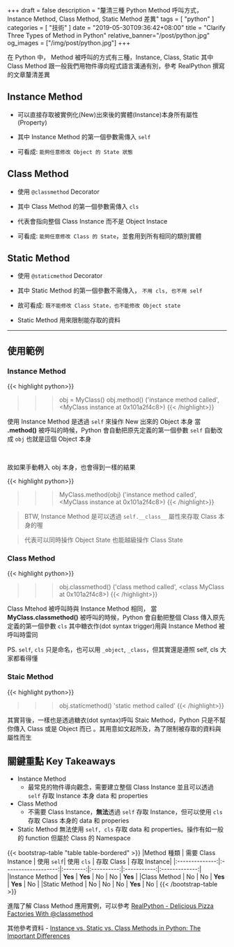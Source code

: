 +++
draft = false
description = "釐清三種 Python Method 呼叫方式，Instance Method, Class Method, Static Method 差異"
tags = [ "python" ]
categories = [ "技術" ]
date = "2019-05-30T09:36:42+08:00"
title = "Clarify Three Types of Method in Python"
relative_banner="/post/python.jpg"
og_images = ["/img/post/python.jpg"]
+++

在 Python 中， Method 被呼叫的方式有三種，Instance, Class, Static 
其中 Class Method 跟一般我們用物件導向程式語言溝通有別，參考 RealPython 撰寫的文章釐清差異
<!--more-->
## Instance Method
- 可以直接存取被實例化(New)出來後的實體(Instance)本身所有屬性(Property)

- 其中 Instance Method 的第一個參數需傳入 `self`

- 可看成: `能夠任意修改 Object 的 State 狀態`

## Class Method
- 使用 `@classmethod` Decorator

- 其中 Class Method 的第一個參數需傳入 `cls`

- 代表會指向整個 Class Instance 而不是 Object Instace

- 可看成: `能夠任意修改 Class 的 State`，並套用到所有相同的類別實體

## Static Method

- 使用 `@staticmethod` Decorator

- 其中 Static Method 的第一個參數不需傳入， `不用 cls, 也不用 self`

- 故可看成: `既不能修改 Class State，也不能修改 Object state`

- Static Method 用來限制能存取的資料

----

## 使用範例

### Instance Method 

{{< highlight python>}}
>>> obj = MyClass()
>>> obj.method()
('instance method called', <MyClass instance at 0x101a2f4c8>)
{{< /highlight>}}

使用 Instance Method 是透過 `self` 來操作 New 出來的 Object 本身
當 __.method()__ 被呼叫的時候，Python 會自動把原先定義的第一個參數 `self` 自動改成 `obj` 也就是這個 Object 本身

<br>

故如果手動轉入 obj 本身，也會得到一樣的結果

{{< highlight python>}}
>>> MyClass.method(obj)
('instance method called', <MyClass instance at 0x101a2f4c8>)
{{< /highlight>}}

> BTW, Instance Method 是可以透過 `self.__class__` 屬性來存取 Class 本身的喔

> 代表可以同時操作 Object State 也能越級操作 Class State


### Class Method

{{< highlight python>}}
>>> obj.classmethod()
('class method called', <class MyClass at 0x101a2f4c8>)
{{< /highlight>}}

Class Mtehod 被呼叫時與 Instance Method 相同， 當 __MyClass.classmethod()__ 被呼叫的時候，Python 會自動把整個 Class 傳入原先定義的第一個參數 `cls`
其中糖衣作(dot syntax trigger)用與 Instance Method 被呼叫時雷同

PS. `self`, `cls` 只是命名，也可以用 `_object`, `_class`，但其實還是遵照 self, cls 大家都看得懂


### Staic Method

{{< highlight python>}}
>>> obj.staticmethod()
'static method called'
{{< /highlight>}}
 
其實背後，一樣也是透過糖衣(dot syntax)呼叫 Staic Method，Python 只是不幫你傳入 Class 或是 Object 而已
。其用意如文起所及，為了限制被存取的資料與屬性而生


## 關鍵重點 Key Takeaways
- Instance Method 
    - 最常見的物件導向觀念，需要建立整個 Class Instance 並且可以透過 `self` 存取 Instance 本身 data 和 properties
- Class Method
    - 不需要 Class Instance，**無法**透過 `self` 存取 Instance，但可以使用 `cls` 存取 Class 本身的 data 和 properies
- Static Method 無法使用 `self, cls` 存取 data 和 properties。操作有如一般的 function 但屬於 Class 的 Namespace

{{< bootstrap-table "table table-bordered" >}}
|Method 種類     | 需要 Class Instance | 使用 `self`| 使用 `cls` | 存取 Class | 存取 Instance|
|:--------------:|:-------------------:|:--------:|:----------:|:-----------:|:-------------:|
|Instance Method | **Yes** | **Yes** | No      | No      | **Yes** |
|Class Method    |  No     | No      | **Yes** | **Yes** |  No     |
|Static Method   |  No     | No      | No      | **Yes** |  No     |
{{< /bootstrap-table >}}


進階了解 Class Method 應用實例，可以參考
[RealPython - Delicious Pizza Factories With @classmethod](https://realpython.com/instance-class-and-static-methods-demystified/#delicious-pizza-factories-with-classmethod)

其他參考資料 - [Instance vs. Static vs. Class Methods in Python: The Important Differences](https://www.makeuseof.com/tag/python-instance-static-class-methods/)
